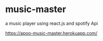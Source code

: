 # music-master
a music player using react.js and spotify Api

https://apoo-music-master.herokuapp.com/

